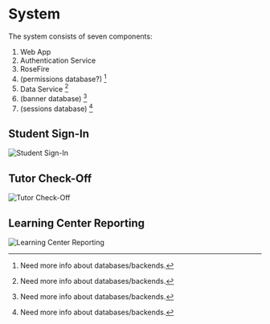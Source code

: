 # System

The system consists of seven components:

1. Web App
2. Authentication Service
3. RoseFire
4. (permissions database?) [^1]
5. Data Service [^1]
6. (banner database) [^1]
7. (sessions database) [^1]

## Student Sign-In

![Student Sign-In](https://www.plantuml.com/plantuml/svg/ZLFBReD03Bpp5HQdvf0VGA9Db3xKQv7Qyx8uYHLOhxnB3_twkb18eA7j4Nl6p7Yycn2DnBQfeOXjXIv2GGUtVdQ9iP5bg2PUKMJ96qMaRrZ2rljqMjssyQXGiYOIEoXGtidY3FJ20Hz9j5oPQ4eJ4D8RZz9G2CeAC9JlLZFclJREGo_OfN4EPIIk9is0ixdQpdEOQStpPB2_lZtxos2Gssq5T2jZhmCkMCvWTqHxWWjVoHAscpDk9Pif-vssjBX-2Wjzz4FKyAus8GXpq-TBNvvXmVI3YxhFs6h-v0v0Ri_IVCkPs9z4eij2or8j42VONlsFu39uDJNfDuBbLWB-b_Q44RpmNiFMc_thlrTk8jD3PutvglODkafVo2S0 "Student Sign-In")

## Tutor Check-Off

![Tutor Check-Off](https://www.plantuml.com/plantuml/svg/ZLD1JiCm4Bpd5QkSuD0FH0gqAYhYX4IGEBl9cgnexCZhzC3hMUAwRQoaSFJkp6XcDbcpLyuFtG7U1syTR5kilrPMwqpLl-znclM2ePfwPJpa7xY7JT_dq-bcy2qQUIjFra25xaWr9g0toxWZ9-D6URLNZ93VzUWwOXOMGnm_tYVC9rbSHA_OZ0bLc6K9YPsop4A-rSCbG07H3rJqQU35PEVT25p8L8IMuCfujeGTTSwnYyJNRTfICq75EleE8X9tUr3CpjhkTC1NhIKpp8P-HWzoN3eYnFAIt9Eo5mWJJB0xSufvyfoh7HdY5jWFZVGHiRUDLIA3WAQH3pOoW8oshZlL-r-NVogjPIT_oGy0 "Tutor Check-off")

## Learning Center Reporting

![Learning Center Reporting](https://www.plantuml.com/plantuml/svg/ZPDFRy8m3CNl_HHMJzjXshrIDn3xeqbS1j9sTejRhD6aSWnZ-_GBxQ0G4RQhu_VoVdOoSegYwsO5Kq8nR6gOa54Ic55hHNqXmLAjG3gTm5ongjAazH8kkKMZaBvJ0UEs3QhZjIwz3vUeR0tCIJPSKj0qiuwUM7nvWOe5EeBqgYLfs3clSh0ltry7oWT_C9WUgHq5Kg_CSmZYv7aouC3DtK2HmJuKpBasy6AImrdN607BOBAayWEEqYUntixdm9u5uIxBOkFfNQpmTs_YcQCBzVWGvtzZ-lJERbbOb0LWNGlLg0HiAXiCusGD6JoJNb2UDFSmPxQLmUkQv0ig_-JYNh7mZziT8wY5qcrkjokt_JinTHeiLWI_URfBfEd7lmkYt108cfh-Zx6pFkENZCWi_7_x0G00 "Learning Center Reporting")

[^1]: Need more info about databases/backends.